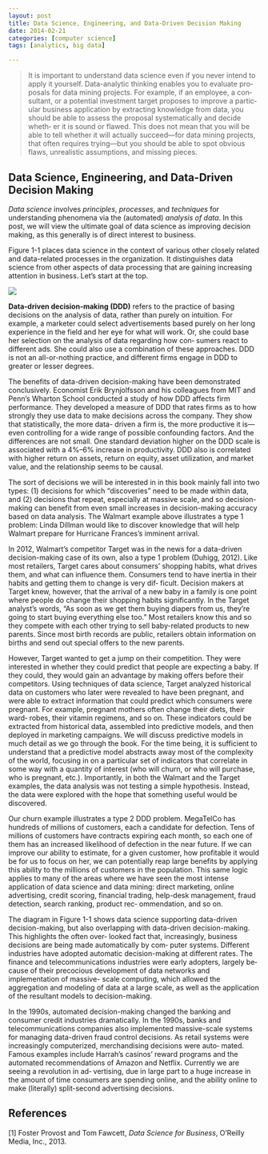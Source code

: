 ```yaml
---
layout: post
title: Data Science, Engineering, and Data-Driven Decision Making
date: 2014-02-21
categories: [computer science]
tags: [analytics, big data]

---
```


> It is important to understand data science even if you never intend to apply it yourself. Data-analytic thinking enables you to evaluate pro‐ posals for data mining projects. For example, if an employee, a con‐ sultant, or a potential investment target proposes to improve a partic‐ ular business application by extracting knowledge from data, you should be able to assess the proposal systematically and decide wheth‐ er it is sound or flawed. This does not mean that you will be able to tell whether it will actually succeed—for data mining projects, that often requires trying—but you should be able to spot obvious flaws, unrealistic assumptions, and missing pieces.

Data Science, Engineering, and Data-Driven Decision Making
---
*Data science* involves *principles*, *processes*, and *techniques* for understanding phenomena via the (automated) *analysis of data*. In this post, we will view the ultimate goal of data science as improving decision making, as this generally is of direct interest to business.

Figure 1-1 places data science in the context of various other closely related and data-related processes in the organization. It distinguishes data science from other aspects of data processing that are gaining increasing attention in business. Let’s start at the top.

![](http://sungsoo.github.com/images/data-science.png)

**Data-driven decision-making (DDD)** refers to the practice of basing decisions on the analysis of data, rather than purely on intuition. For example, a marketer could select advertisements based purely on her long experience in the field and her eye for what will work. Or, she could base her selection on the analysis of data regarding how con‐ sumers react to different ads. She could also use a combination of these approaches. DDD is not an all-or-nothing practice, and different firms engage in DDD to greater or lesser degrees.
The benefits of data-driven decision-making have been demonstrated conclusively. Economist Erik Brynjolfsson and his colleagues from MIT and Penn’s Wharton School conducted a study of how DDD affects firm performance. They developed a measure of DDD that rates firms as to how strongly they use data to make decisions across the company. They show that statistically, the more data- driven a firm is, the more productive it is—even controlling for a wide range of possible confounding factors. And the differences are not small. One standard deviation higher on the DDD scale is associated with a 4%–6% increase in productivity. DDD also is correlated with higher return on assets, return on equity, asset utilization, and market value, and the relationship seems to be causal.
The sort of decisions we will be interested in in this book mainly fall into two types: (1) decisions for which “discoveries” need to be made within data, and (2) decisions that repeat, especially at massive scale, and so decision-making can benefit from even small increases in decision-making accuracy based on data analysis. The Walmart example above illustrates a type 1 problem: Linda Dillman would like to discover knowledge that will help Walmart prepare for Hurricane Frances’s imminent arrival.
In 2012, Walmart’s competitor Target was in the news for a data-driven decision-making case of its own, also a type 1 problem (Duhigg, 2012). Like most retailers, Target cares about consumers’ shopping habits, what drives them, and what can influence them. Consumers tend to have inertia in their habits and getting them to change is very dif‐ ficult. Decision makers at Target knew, however, that the arrival of a new baby in a family is one point where people do change their shopping habits significantly. In the Target analyst’s words, “As soon as we get them buying diapers from us, they’re going to start buying everything else too.” Most retailers know this and so they compete with each other trying to sell baby-related products to new parents. Since most birth records are public, retailers obtain information on births and send out special offers to the new parents.
However, Target wanted to get a jump on their competition. They were interested in whether they could predict that people are expecting a baby. If they could, they would gain an advantage by making offers before their competitors. Using techniques of data science, Target analyzed historical data on customers who later were revealed to have been pregnant, and were able to extract information that could predict which consumers were pregnant. For example, pregnant mothers often change their diets, their ward‐ robes, their vitamin regimens, and so on. These indicators could be extracted from historical data, assembled into predictive models, and then deployed in marketing campaigns. We will discuss predictive models in much detail as we go through the book. For the time being, it is sufficient to understand that a predictive model abstracts away most of the complexity of the world, focusing in on a particular set of indicators that correlate in some way with a quantity of interest (who will churn, or who will purchase, who is pregnant, etc.). Importantly, in both the Walmart and the Target examples, the data analysis was not testing a simple hypothesis. Instead, the data were explored with the hope that something useful would be discovered.
Our churn example illustrates a type 2 DDD problem. MegaTelCo has hundreds of millions of customers, each a candidate for defection. Tens of millions of customers have contracts expiring each month, so each one of them has an increased likelihood of defection in the near future. If we can improve our ability to estimate, for a given customer, how profitable it would be for us to focus on her, we can potentially reap large benefits by applying this ability to the millions of customers in the population. This same logic applies to many of the areas where we have seen the most intense application of data science and data mining: direct marketing, online advertising, credit scoring, financial trading, help-desk management, fraud detection, search ranking, product rec‐ ommendation, and so on.
The diagram in Figure 1-1 shows data science supporting data-driven decision-making, but also overlapping with data-driven decision-making. This highlights the often over‐ looked fact that, increasingly, business decisions are being made automatically by com‐ puter systems. Different industries have adopted automatic decision-making at different rates. The finance and telecommunications industries were early adopters, largely be‐ cause of their precocious development of data networks and implementation of massive- scale computing, which allowed the aggregation and modeling of data at a large scale, as well as the application of the resultant models to decision-making.
In the 1990s, automated decision-making changed the banking and consumer credit industries dramatically. In the 1990s, banks and telecommunications companies also implemented massive-scale systems for managing data-driven fraud control decisions. As retail systems were increasingly computerized, merchandising decisions were auto‐ mated. Famous examples include Harrah’s casinos’ reward programs and the automated recommendations of Amazon and Netflix. Currently we are seeing a revolution in ad‐ vertising, due in large part to a huge increase in the amount of time consumers are spending online, and the ability online to make (literally) split-second advertising decisions.References
---
[1] Foster Provost and Tom Fawcett, *Data Science for Business*, O’Reilly Media, Inc., 2013.